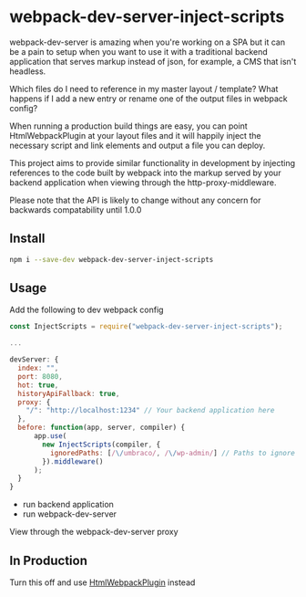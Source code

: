 # webpack-dev-server-inject-scripts

webpack-dev-server is amazing when you're working on a SPA but it can be a pain to setup
when you want to use it with a traditional backend application that serves markup
instead of json, for example, a CMS that isn't headless.

Which files do I need to reference in my master layout / template?
What happens if I add a new entry or rename one of the output files in webpack config?

When running a production build things are easy, you can point HtmlWebpackPlugin at your layout
files and it will happily inject the necessary script and link elements and output a file you can deploy.

This project aims to provide similar functionality in development by injecting references to the code built by webpack into the markup served by your backend application when viewing through the http-proxy-middleware.

Please note that the API is likely to change without any concern for backwards compatability
until 1.0.0

## Install

```bash
npm i --save-dev webpack-dev-server-inject-scripts
```

## Usage

Add the following to dev webpack config

```js
const InjectScripts = require("webpack-dev-server-inject-scripts");

...

devServer: {
  index: "",
  port: 8080,
  hot: true,
  historyApiFallback: true,
  proxy: {
    "/": "http://localhost:1234" // Your backend application here
  },
  before: function(app, server, compiler) {
      app.use(
        new InjectScripts(compiler, {
          ignoredPaths: [/\/umbraco/, /\/wp-admin/] // Paths to ignore
        }).middleware()
      );
  }
}

```

- run backend application
- run webpack-dev-server

View through the webpack-dev-server proxy

## In Production

Turn this off and use [HtmlWebpackPlugin](https://github.com/jantimon/html-webpack-plugin) instead
